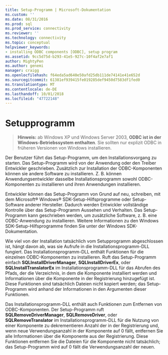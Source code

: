 ```yaml
---
title: Setup-Programm | Microsoft-Dokumentation
ms.custom: ''
ms.date: 08/31/2016
ms.prod: sql
ms.prod_service: connectivity
ms.reviewer: ''
ms.technology: connectivity
ms.topic: conceptual
helpviewer_keywords:
- installing ODBC components [ODBC], setup program
ms.assetid: 9cc5d75d-b293-41e5-927c-10f4af2e7af1
author: MightyPen
ms.author: genemi
manager: craigg
ms.openlocfilehash: f64eda5ad640e50afd25db111de74141e41e652d
ms.sourcegitcommit: 61381ef939415fe019285def9450d7583df1fed0
ms.translationtype: MT
ms.contentlocale: de-DE
ms.lasthandoff: 10/01/2018
ms.locfileid: "47722148"
---
```

# <a name="setup-program"></a>Setupprogramm
> **Hinweis:** ab Windows XP und Windows Server 2003, **ODBC ist in der Windows-Betriebssystem enthalten**. Sie sollten nur explizit ODBC in früheren Versionen von Windows installieren.  
  
 Der Benutzer führt das Setup-Programm, um den Installationsvorgang zu starten. Das Setup-Programm wird von der Anwendung oder den Treiber Entwickler geschrieben. Zusätzlich zur Installation der ODBC-Komponenten können sie andere Software zu installieren. Z. B. können Anwendungsentwickler dasselbe Installationsprogramm sowohl ODBC-Komponenten zu installieren und ihren Anwendungen installieren.  
  
 Entwickler können das Setup-Programm von Grund auf neu, schreiben, mit dem Microsoft® Windows® SDK-Setup-Hilfsprogramme oder Setup-Software anderer Hersteller. Dadurch werden Entwickler vollständige Kontrolle über das Setup-Programm Aussehen und Verhalten. Das Setup-Programm kann geschrieben werden, um zusätzliche Software, z. B. eine ODBC-Anwendung zu installieren. Weitere Informationen zu den Windows SDK-Setup-Hilfsprogramme finden Sie unter der Windows SDK-Dokumentation.  
  
 Wie viel von der Installation tatsächlich vom Setupprogramm abgeschlossen ist, hängt davon ab, was sie Aufrufe in die Installationsprogramm-DLL fungiert. Das Installationsprogramm-DLL enthält Funktionen für die einzelnen ODBC-Komponenten zu installieren. Ruft das Setup-Programm einfach **SQLInstallDriverManager**, **SQLInstallDriverEx**, oder **SQLInstallTranslatorEx** im Installationsprogramm-DLL für das Abrufen des Pfads, der die Verzeichnis, in dem die Komponente installiert werden und Informationen über die Komponente in der Registrierung hinzugefügt ist. Diese Funktionen sind tatsächlich Dateien nicht kopiert werden; das Setup-Programm wird anhand der Informationen in den Argumenten dieser Funktionen.  
  
 Das Installationsprogramm-DLL enthält auch Funktionen zum Entfernen von ODBC-Komponenten. Der Setup-Programm ruft **SQLRemoveDriverManager**, **SQLRemoveDriver**, oder **SQLRemoveTranslator** im Installationsprogramm-DLL für die Nutzung von einer Komponente zu dekrementieren Anzahl der in der Registrierung und, wenn neue Verwendungsanzahl in der Komponente auf 0 fällt, entfernen Sie alle Informationen über die Komponente aus der Registrierung. Diese Funktionen entfernen Sie die Dateien für die Komponente nicht tatsächlich; das Setup-Programm wird auf 0 fällt die Verwendungsanzahl der neuen.
